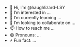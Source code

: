- 👋 Hi, I’m @haughlizard-LSY
- 👀 I’m interested in ...
- 🌱 I’m currently learning ...
- 💞️ I’m looking to collaborate on ...
- 📫 How to reach me ...
- 😄 Pronouns: ...
- ⚡ Fun fact: ...

<!---
haughlizard-LSY/haughlizard-LSY is a ✨ special ✨ repository because its `README.md` (this file) appears on your GitHub profile.
You can click the Preview link to take a look at your changes.
--->
